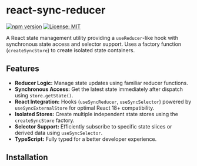 # react-sync-reducer

[![npm version](https://badge.fury.io/js/react-sync-reducer.svg)](https://badge.fury.io/js/react-sync-reducer)
[![License: MIT](https://img.shields.io/badge/License-MIT-yellow.svg)](https://opensource.org/licenses/MIT)

A React state management utility providing a `useReducer`-like hook with synchronous state access and selector support. Uses a factory function (`createSyncStore`) to create isolated state containers.

## Features

*   **Reducer Logic:** Manage state updates using familiar reducer functions.
*   **Synchronous Access:** Get the latest state immediately after dispatch using `store.getState()`.
*   **React Integration:** Hooks (`useSyncReducer`, `useSyncSelector`) powered by `useSyncExternalStore` for optimal React 18+ compatibility.
*   **Isolated Stores:** Create multiple independent state stores using the `createSyncStore` factory.
*   **Selector Support:** Efficiently subscribe to specific state slices or derived data using `useSyncSelector`.
*   **TypeScript:** Fully typed for a better developer experience.

## Installation
